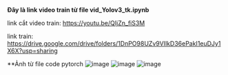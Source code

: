 **Đây là link video train từ file vid_Yolov3_tk.ipynb**

link cắt video train: https://youtu.be/QIjZn_fiS3M

link train: https://drive.google.com/drive/folders/1DnPO98UZv9VIlkD36ePakI1euDJy1X6X?usp=sharing

**Ảnh từ file code pytorch
![image](https://user-images.githubusercontent.com/67989845/140385510-03a28b54-1cbf-48aa-855d-486620176c19.png)
![image](https://user-images.githubusercontent.com/67989845/140385637-9ce05b47-959a-47e5-96f0-2d325458c08a.png)
![image](https://user-images.githubusercontent.com/67989845/140385859-1f611635-fb38-479d-a9e8-b3cfb9189c1e.png)


